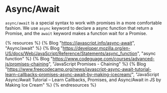 # Async/Await

`async/await` is a special syntax to work with promises in a more comfortable fashion.
We use `async` keyword to declare a async function that return a Promise, and the `await` keyword makes a function wait for a Promise.

{% resources %}
  {% Blog "https://javascript.info/async-await", "Async/await" %}
  {% Blog "https://developer.mozilla.org/en-US/docs/Web/JavaScript/Reference/Statements/async_function", "async function" %}
  {% Blog "https://www.codeguage.com/courses/advanced-js/promises-chaining", "JavaScript Promises - Chaining" %}
  {% Blog "https://www.freecodecamp.org/news/javascript-async-await-tutorial-learn-callbacks-promises-async-await-by-making-icecream/", "JavaScript Async/Await Tutorial – Learn Callbacks, Promises, and Async/Await in JS by Making Ice Cream" %}
{% endresources %}
